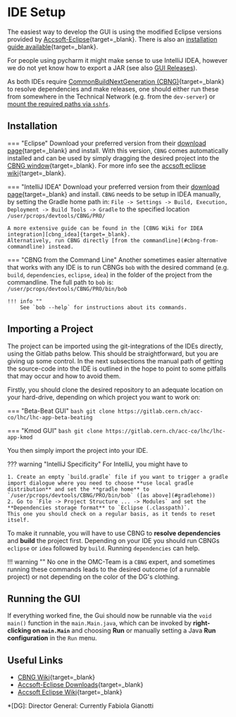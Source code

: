 # IDE Setup

The easiest way to develop the GUI is using the modified Eclipse versions provided by [Accsoft-Eclipse][accsoft_eclipse]{target=_blank}.
There is also an [installation guide available][accsoft_eclipse_wiki]{target=_blank}.

For people using pycharm it might make sense to use IntelliJ IDEA, however we do not yet know how to export a JAR (see also [GUI Releases][gui_releases]).

As both IDEs require [CommonBuildNextGeneration (CBNG)][cbng_wiki]{target=_blank} to resolve dependencies and make releases, one should either run these from somewhere in the Technical Network (e.g. from the `dev-server`) or [mount the required paths via `sshfs`][mounting_tn].

## Installation

=== "Eclipse"
    Download your preferred version from their [download page][accsoft_eclipse]{target=_blank} and install.
    With this version, `CBNG` comes automatically installed and can be used by simply dragging the desired project into the [CBNG window][cbng_eclipse]{target=_blank}.
    For more info see the [accsoft eclipse wiki][accsoft_eclipse_wiki]{target=_blank}.

=== "IntelliJ IDEA"
    Download your preferred version from their [download page][idea_download]{target=_blank} and install.
    `CBNG` needs to be setup in IDEA manually, by setting the Gradle home path in:
    ```
    File -> Settings -> Build, Execution, Deployment -> Build Tools -> Gradle
    ```
    to the specified location `/user/pcrops/devtools/CBNG/PRO/`
    
    A more extensive guide can be found in the [CBNG Wiki for IDEA integration][cbng_idea]{target=_blank}.
    Alternatively, run CBNG directly [from the commandline](#cbng-from-commandline) instead.

=== "CBNG from the Command Line"
    Another sometimes easier alternative that works with any IDE is to run CBNGs `bob` with the desired command (e.g. `build`, `dependencies`, `eclipse`, `idea`) in the folder of the project from the commandline. 
    The full path to `bob` is:
    ```
    /user/pcrops/devtools/CBNG/PRO/bin/bob
    ```
    
    !!! info ""
        See `bob --help` for instructions about its commands.

## Importing a Project

The project can be imported using the git-integrations of the IDEs directly, using the Gitlab paths below.
This should be straightforward, but you are giving up some control.
In the next subsections the manual path of getting the source-code into the IDE is outlined in the hope to point to some pitfalls that may occur and how to avoid them.

Firstly, you should clone the desired repository to an adequate location on your hard-drive, depending on which project you want to work on:

=== "Beta-Beat GUI"
    ```bash
    git clone https://gitlab.cern.ch/acc-co/lhc/lhc-app-beta-beating
    ```

=== "Kmod GUI"
    ```bash
    git clone https://gitlab.cern.ch/acc-co/lhc/lhc-app-kmod
    ```

You then simply import the project into your IDE.

??? warning "IntelliJ Specificity" 
    For IntelliJ, you might have to
    
    1. Create an empty `build.gradle` file if you want to trigger a gradle import dialogue where you need to choose **use local gradle distribution** and set the **gradle home** to `/user/pcrops/devtools/CBNG/PRO/bin/bob` ([as above](#gradlehome))
    2. Go to `File -> Project Structure ... -> Modules` and set the **Dependencies storage format** to `Eclipse (.classpath)`.
    This one you should check on a regular basis, as it tends to reset itself.

To make it runnable, you will have to use CBNG to **resolve dependencies** and **build** the project first.
Depending on your IDE you should run CBNGs `eclipse` or `idea` followed by `build`. 
Running `dependencies` can help.

!!! warning ""
    No one in the OMC-Team is a `CBNG` expert, and sometimes running these commands leads to the desired outcome (of a runnable project) or not depending on the color of the DG's clothing.

## Running the GUI

If everything worked fine, the Gui should now be runnable via the `void main()` function in the `main.Main.java`, which can be invoked by **right-clicking on `main.Main`** and choosing **Run** or manually setting a Java **Run configuration** in the `Run` menu.

## Useful Links

* [CBNG Wiki][cbng_wiki]{target=_blank}
* [Accsoft-Eclipse Downloads][accsoft_eclipse]{target=_blank}
* [Accsoft Eclipse Wiki][accsoft_eclipse_wiki]{target=_blank}

[mounting_tn]: ../../howto/setup/shared_filesystems.md#mounting-tn-resources-on-gn-machines
[gui_releases]: releases.md

[idea_download]: https://www.jetbrains.com/idea/download/
[cbng_wiki]: https://wikis.cern.ch/display/DVTLS/CBNG
[cbng_eclipse]: https://wikis.cern.ch/display/DVTLS/CBNG+-+Eclipse+Integration
[cbng_idea]: https://wikis.cern.ch/display/DVTLS/CBNG+-+IntelliJ+IDEA+integration
[accsoft_eclipse]: http://eclipse.cern.ch/
[accsoft_eclipse_wiki]: https://wikis.cern.ch/display/DVTLS/Eclipse+IDE

*[DG]: Director General: Currently Fabiola Gianotti
